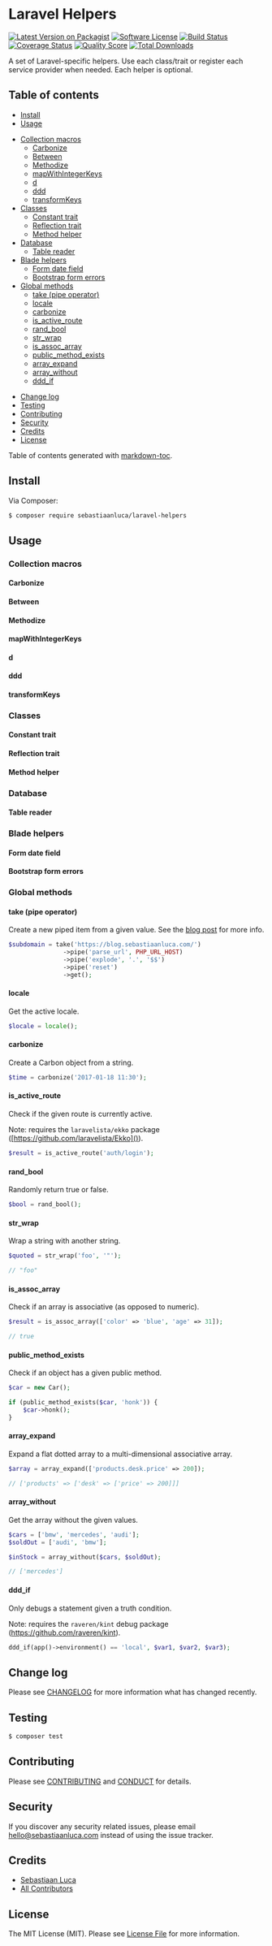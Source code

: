 # Laravel Helpers

[![Latest Version on Packagist][ico-version]][link-packagist]
[![Software License][ico-license]](LICENSE.md)
[![Build Status][ico-travis]][link-travis]
[![Coverage Status][ico-scrutinizer]][link-scrutinizer]
[![Quality Score][ico-code-quality]][link-code-quality]
[![Total Downloads][ico-downloads]][link-downloads]

A set of Laravel-specific helpers. Use each class/trait or register each service provider when needed. Each helper is optional.

## Table of contents

* [Install](#install)
* [Usage](#usage)
+ [Collection macros](#collection-macros)
  - [Carbonize](#carbonize)
  - [Between](#between)
  - [Methodize](#methodize)
  - [mapWithIntegerKeys](#mapwithintegerkeys)
  - [d](#d)
  - [ddd](#ddd)
  - [transformKeys](#transformkeys)
+ [Classes](#classes)
  - [Constant trait](#constant-trait)
  - [Reflection trait](#reflection-trait)
  - [Method helper](#method-helper)
+ [Database](#database)
  - [Table reader](#table-reader)
+ [Blade helpers](#blade-helpers)
  - [Form date field](#form-date-field)
  - [Bootstrap form errors](#bootstrap-form-errors)
+ [Global methods](#global-methods)
  - [take (pipe operator)](#take-pipe-operator)
  - [locale](#locale)
  - [carbonize](#carbonize-1)
  - [is_active_route](#is_active_route)
  - [rand_bool](#rand_bool)
  - [str_wrap](#str_wrap)
  - [is_assoc_array](#is_assoc_array)
  - [public_method_exists](#public_method_exists)
  - [array_expand](#array_expand)
  - [array_without](#array_without)
  - [ddd_if](#ddd_if)
* [Change log](#change-log)
* [Testing](#testing)
* [Contributing](#contributing)
* [Security](#security)
* [Credits](#credits)
* [License](#license)

Table of contents generated with <a href='http://ecotrust-canada.github.io/markdown-toc/'>markdown-toc</a>.

## Install

Via Composer:

``` bash
$ composer require sebastiaanluca/laravel-helpers
```

## Usage

### Collection macros

#### Carbonize

#### Between

#### Methodize

#### mapWithIntegerKeys

#### d

#### ddd

#### transformKeys

### Classes

#### Constant trait

#### Reflection trait

#### Method helper

### Database

#### Table reader

### Blade helpers

#### Form date field

#### Bootstrap form errors

### Global methods

#### take (pipe operator)

Create a new piped item from a given value. See the [blog post](https://blog.sebastiaanluca.com/enabling-php-method-chaining-with-a-makeshift-pipe-operator) for more info.

``` php
$subdomain = take('https://blog.sebastiaanluca.com/')
               ->pipe('parse_url', PHP_URL_HOST)
               ->pipe('explode', '.', '$$')
               ->pipe('reset')
               ->get();
```

#### locale

Get the active locale.

``` php
$locale = locale();
```

#### carbonize

Create a Carbon object from a string.

``` php
$time = carbonize('2017-01-18 11:30');
```

#### is_active_route

Check if the given route is currently active.

Note: requires the `laravelista/ekko` package ([https://github.com/laravelista/Ekko]()).

``` php
$result = is_active_route('auth/login');
```

#### rand_bool

Randomly return true or false.

``` php
$bool = rand_bool();
```

#### str_wrap

Wrap a string with another string.

``` php
$quoted = str_wrap('foo', '"');  

// "foo"
```

#### is_assoc_array

Check if an array is associative (as opposed to numeric).

``` php
$result = is_assoc_array(['color' => 'blue', 'age' => 31]);  

// true
```

#### public_method_exists

Check if an object has a given public method.

``` php
$car = new Car();

if (public_method_exists($car, 'honk')) {
    $car->honk();
}
```

#### array_expand

Expand a flat dotted array to a multi-dimensional associative array.

``` php
$array = array_expand(['products.desk.price' => 200]);

// ['products' => ['desk' => ['price' => 200]]]
```

#### array_without

Get the array without the given values.

``` php
$cars = ['bmw', 'mercedes', 'audi'];
$soldOut = ['audi', 'bmw'];

$inStock = array_without($cars, $soldOut);

// ['mercedes']
```

#### ddd_if

Only debugs a statement given a truth condition.

Note: requires the `raveren/kint` debug package (https://github.com/raveren/kint).

``` php
ddd_if(app()->environment() == 'local', $var1, $var2, $var3);
```

## Change log

Please see [CHANGELOG](CHANGELOG.md) for more information what has changed recently.

## Testing

``` bash
$ composer test
```

## Contributing

Please see [CONTRIBUTING](CONTRIBUTING.md) and [CONDUCT](CONDUCT.md) for details.

## Security

If you discover any security related issues, please email hello@sebastiaanluca.com instead of using the issue tracker.

## Credits

- [Sebastiaan Luca][link-author]
- [All Contributors][link-contributors]

## License

The MIT License (MIT). Please see [License File](LICENSE.md) for more information.

[ico-version]: https://img.shields.io/packagist/v/sebastiaanluca/laravel-helpers.svg?style=flat-square
[ico-license]: https://img.shields.io/badge/license-MIT-brightgreen.svg?style=flat-square
[ico-travis]: https://img.shields.io/travis/sebastiaanluca/laravel-helpers/master.svg?style=flat-square
[ico-scrutinizer]: https://img.shields.io/scrutinizer/coverage/g/sebastiaanluca/laravel-helpers.svg?style=flat-square
[ico-code-quality]: https://img.shields.io/scrutinizer/g/sebastiaanluca/laravel-helpers.svg?style=flat-square
[ico-downloads]: https://img.shields.io/packagist/dt/sebastiaanluca/laravel-helpers.svg?style=flat-square

[link-packagist]: https://packagist.org/packages/sebastiaanluca/laravel-helpers
[link-travis]: https://travis-ci.org/sebastiaanluca/laravel-helpers
[link-scrutinizer]: https://scrutinizer-ci.com/g/sebastiaanluca/laravel-helpers/code-structure
[link-code-quality]: https://scrutinizer-ci.com/g/sebastiaanluca/laravel-helpers
[link-downloads]: https://packagist.org/packages/sebastiaanluca/laravel-helpers
[link-author]: https://github.com/:author_username
[link-contributors]: ../../contributors
